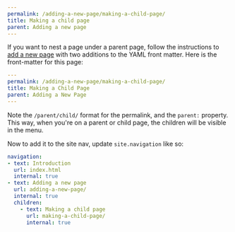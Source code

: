 ```yaml
---
permalink: /adding-a-new-page/making-a-child-page/
title: Making a child page
parent: Adding a new page
---
```


If you want to nest a page under a parent page, follow the instructions to [add a new page](/adding-a-new-page/) with two additions to the YAML front matter. Here is the front-matter for this page:

```yaml
---
permalink: /adding-a-new-page/making-a-child-page/
title: Making a Child Page
parent: Adding a New Page
---
```

Note the `/parent/child/` format for the permalink, and the `parent:` property. This way, when you're on a parent or child page, the children will be visible in the menu.

Now to add it to the site nav, update `site.navigation` like so:

```yaml
navigation:
- text: Introduction
  url: index.html
  internal: true
- text: Adding a new page
  url: adding-a-new-page/
  internal: true
  children:
    - text: Making a child page
      url: making-a-child-page/
      internal: true
```

